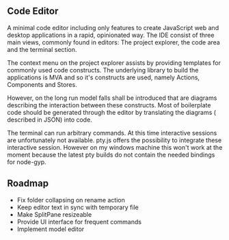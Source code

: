 ## Code Editor

A minimal code editor including only features to create JavaScript web and
desktop applications in a rapid, opinionated way. The IDE consist of three
main views, commonly found in editors: The project explorer, the code area
and the terminal section.

The context menu on the project explorer assists by providing templates for
commonly used code constructs. The underlying library to build the applications
is MVA and so it's constructs are used, namely Actions, Components and Stores.

However, on the long run model falls shall be introduced that are diagrams
describing the interaction between these constructs. Most of boilerplate
code should be generated through the editor by translating the diagrams (
described in JSON) into code.

The terminal can run arbitrary commands. At this time interactive sessions are
unfortunately not available. pty.js offers the possibility to integrate these
interactive session. However on my windows machine this won't work at the moment
because the latest pty builds do not contain the needed bindings for node-gyp.

## Roadmap

- Fix folder collapsing on rename action
- Keep editor text in sync with temporary file
- Make SplitPane resizeable
- Provide UI interface for frequent commands
- Implement model editor